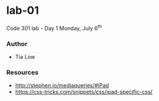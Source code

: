# lab-01
Code 301 lab - Day 1
Monday, July 6<sup>th</sup>

### Author
- Tia Low

### Resources
- http://stephen.io/mediaqueries/#iPad
- https://css-tricks.com/snippets/css/ipad-specific-css/